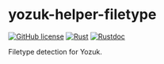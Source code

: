 # yozuk-helper-filetype

[![GitHub license](https://img.shields.io/github/license/yozuk/yozuk.svg)](https://github.com/yozuk/yozuk/blob/main/LICENSE)
[![Rust](https://github.com/yozuk/yozuk/actions/workflows/rust.yml/badge.svg)](https://github.com/yozuk/yozuk/actions/workflows/rust.yml)
[![Rustdoc](https://img.shields.io/badge/doc-rustdoc-green.svg)](https://docs.rs/yozuk-helper-platform)

Filetype detection for Yozuk.
